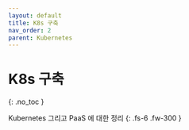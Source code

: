 ```yaml
---
layout: default
title: K8s 구축
nav_order: 2
parent: Kubernetes
---
```


# K8s 구축
{: .no_toc }

Kubernetes 그리고 PaaS 에 대한 정리
{: .fs-6 .fw-300 }
